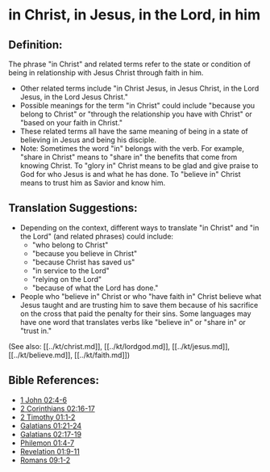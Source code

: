 # in Christ, in Jesus, in the Lord, in him #

## Definition: ##

The phrase "in Christ" and related terms refer to the state or condition of being in relationship with Jesus Christ through faith in him.

* Other related terms include "in Christ Jesus, in Jesus Christ, in the Lord Jesus, in the Lord Jesus Christ."
* Possible meanings for the term "in Christ" could include "because you belong to Christ" or "through the relationship you have with Christ" or "based on your faith in Christ."
* These related terms all have the same meaning of being in a state of believing in Jesus and being his disciple.
* Note: Sometimes the word "in" belongs with the verb. For example, "share in Christ" means to "share in" the benefits that come from knowing Christ. To "glory in" Christ means to be glad and give praise to God for who Jesus is and what he has done. To "believe in" Christ means to trust him as Savior and know him.

## Translation Suggestions:

* Depending on the context, different ways to translate "in Christ" and "in the Lord" (and related phrases) could include:
   * "who belong to Christ"
   * "because you believe in Christ"
   * "because Christ has saved us"
   * "in service to the Lord"
   * "relying on the Lord"
   * "because of what the Lord has done."
* People who "believe in" Christ or who "have faith in" Christ believe what Jesus taught and are trusting him to save them because of his sacrifice on the cross that paid the penalty for their sins. Some languages may have one word that translates verbs like "believe in" or "share in" or "trust in."

(See also: [[../kt/christ.md]], [[../kt/lordgod.md]], [[../kt/jesus.md]], [[../kt/believe.md]], [[../kt/faith.md]])

## Bible References: ##

* [1 John 02:4-6](en/tn/1jn/help/02/04)
* [2 Corinthians 02:16-17](en/tn/2co/help/02/16)
* [2 Timothy 01:1-2](en/tn/2ti/help/01/01)
* [Galatians 01:21-24](en/tn/gal/help/01/21)
* [Galatians 02:17-19](en/tn/gal/help/02/17)
* [Philemon 01:4-7](en/tn/phm/help/01/04)
* [Revelation 01:9-11](en/tn/rev/help/01/09)
* [Romans 09:1-2](en/tn/rom/help/09/01)